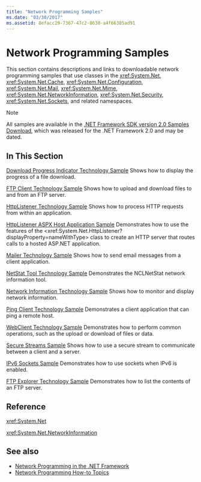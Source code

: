 ```yaml
---
title: "Network Programming Samples"
ms.date: "03/30/2017"
ms.assetid: 8efacc29-7367-47c2-8638-a4f66385ad91
---
```

# Network Programming Samples
This section contains descriptions and links to downloadable network programming samples that use classes in the <xref:System.Net>, <xref:System.Net.Cache>, <xref:System.Net.Configuration>, <xref:System.Net.Mail>, <xref:System.Net.Mime>, <xref:System.Net.NetworkInformation>, <xref:System.Net.Security>, <xref:System.Net.Sockets>, and related namespaces. 
  
> [!NOTE]
> All samples are available in the [.NET Framework SDK version 2.0 Samples Download](https://www.microsoft.com/download/confirmation.aspx?id=22181), which was released for the .NET Framework 2.0 and may be dated.

## In This Section  
 [Download Progress Indicator Technology Sample](https://docs.microsoft.com/previous-versions/dotnet/netframework-3.0/t8w6294a(v=vs.85))  
 Shows how to display the progress of a file download.  
  
 [FTP Client Technology Sample](https://docs.microsoft.com/previous-versions/dotnet/netframework-3.0/b7810t5c(v=vs.85))  
 Shows how to upload and download files to and from an FTP server.  
  
 [HttpListener Technology Sample](https://docs.microsoft.com/previous-versions/dotnet/netframework-3.0/y7cbb2y2(v=vs.85))  
 Shows how to process HTTP requests from within an application.  
 
 [HttpListener ASPX Host Application Sample](https://docs.microsoft.com/previous-versions/visualstudio/visual-studio-2008/dd767375(v%3dvs.90))   
 Demonstrates how to use the features of the <xref:System.Net.HttpListener?displayProperty=nameWithType> class to create an HTTP server that routes calls to a hosted ASP.NET application.
  
 [Mailer Technology Sample](https://docs.microsoft.com/previous-versions/dotnet/netframework-3.0/whw7xbk2(v=vs.85))  
 Shows how to send email messages from a client application.  
  
 [NetStat Tool Technology Sample](https://docs.microsoft.com/previous-versions/dotnet/netframework-3.0/ks32hs88(v=vs.85))  
 Demonstrates the NCLNetStat network information tool.  
  
 [Network Information Technology Sample](https://docs.microsoft.com/previous-versions/dotnet/netframework-3.0/2xatedhd(v=vs.85))  
 Shows how to monitor and display network information.  
  
 [Ping Client Technology Sample](https://docs.microsoft.com/previous-versions/dotnet/netframework-3.0/5253acs7(v=vs.85))  
 Demonstrates a client application that can ping a remote host.  
  
 [WebClient Technology Sample](https://docs.microsoft.com/previous-versions/dotnet/netframework-3.0/fxk992zc(v=vs.85))  
 Demonstrates how to perform common operations, such as the upload or download of files or data.  
  
 [Secure Streams Sample](https://docs.microsoft.com/previous-versions/dotnet/netframework-3.0/ms180980(v=vs.85))  
 Shows how to use a secure stream to communicate between a client and a server.  
  
 [IPv6 Sockets Sample](https://docs.microsoft.com/previous-versions/dotnet/netframework-3.0/ms180981(v=vs.85))  
 Demonstrates how to use sockets when IPv6 is enabled.  
  
 [FTP Explorer Technology Sample](https://docs.microsoft.com/previous-versions/dotnet/netframework-3.0/ms233623(v=vs.85))  
 Demonstrates how to list the contents of an FTP server.  

## Reference  
 <xref:System.Net>  
  
 <xref:System.Net.NetworkInformation>  
  
## See also

- [Network Programming in the .NET Framework](index.md)
- [Network Programming How-to Topics](network-programming-how-to-topics.md)
